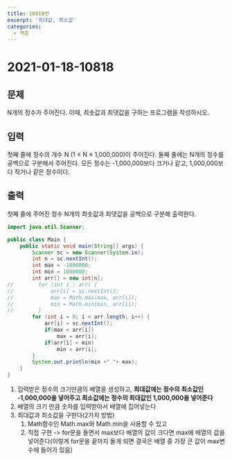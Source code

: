 ```yaml
---
title: 10818번
excerpt: '최대값, 최소값'
categories:
  - 백준
---
```


# 2021-01-18-10818

## 문제

N개의 정수가 주어진다. 이때, 최솟값과 최댓값을 구하는 프로그램을 작성하시오.

## 입력

첫째 줄에 정수의 개수 N \(1 ≤ N ≤ 1,000,000\)이 주어진다. 둘째 줄에는 N개의 정수를 공백으로 구분해서 주어진다. 모든 정수는 -1,000,000보다 크거나 같고, 1,000,000보다 작거나 같은 정수이다.

## 출력

첫째 줄에 주어진 정수 N개의 최솟값과 최댓값을 공백으로 구분해 출력한다.

```java
import java.util.Scanner;

public class Main {
    public static void main(String[] args) {
        Scanner sc = new Scanner(System.in);
        int n = sc.nextInt();
        int max = -1000000;
        int min = 1000000;
        int arr[] = new int[n];
//        for (int i : arr) {
//            arr[i] = sc.nextInt();
//            max = Math.max(max, arr[i]);
//            min = Math.min(min, arr[i]);
//        }
        for (int i = 0; i < arr.length; i++) {
            arr[i] = sc.nextInt();
            if(max < arr[i])
                max = arr[i];
            if(arr[i] < min)
                min = arr[i];
        }
        System.out.println(min +" "+ max);
    }
}
```

1. 입력받은 정수의 크기만큼의 배열을 생성하고, **최대값에는 정수의 최소값인 -1,000,000을 넣어주고 최소값에는 정수의 최대값인 1,000,000을 넣어준다**
2. 배열의 크기 만큼 숫자를 입력받아서 배열에 집어넣는다
3. 최대값과 최소값을 구한다\(2가지 방법\)
   1. Math함수인 Math.max와 Math.min을 사용할 수 있고
   2. 직접 구현 -&gt; for문을 돌면서 max보다 배열의 값이 크다면 max에 배열의 값을 넣어준다\(이렇게 for문을 끝까지 돌게 되면 결국은 배열 중 가장 큰 값이 max변수에 들어가 있음\)

